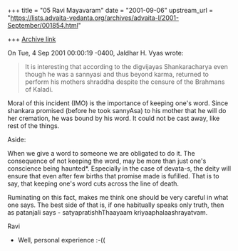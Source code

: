 +++
title = "05 Ravi Mayavaram"
date = "2001-09-06"
upstream_url = "https://lists.advaita-vedanta.org/archives/advaita-l/2001-September/001854.html"

+++
[Archive link](https://lists.advaita-vedanta.org/archives/advaita-l/2001-September/001854.html)

On Tue, 4 Sep 2001 00:00:19 -0400, Jaldhar H. Vyas <jaldhar at BRAINCELLS.COM>
wrote:
>
>It is interesting that according to the digvijayas Shankaracharya even
>though he was a sannyasi and thus beyond karma, returned to perform his
>mothers shraddha despite the censure of the Brahmans of Kaladi.
>

Moral of this incident (IMO) is the importance of keeping one's word. Since
shankara promised  (before he took sannyAsa) to his mother that he will do
her cremation, he was bound by his word.  It could not be cast away, like
rest of the things.

Aside:

When we give a word to  someone we are obligated to do it. The consequence
of not keeping the word, may be more than just one's conscience being
haunted*. Especially in the case of devata-s, the deity will ensure that
even after few births that promise made is fufilled. That is to say, that
keeping one's word cuts across the line of death.

Ruminating on this fact, makes me think one should be very careful in what
one says. The best side of that is, if one habitually speaks only truth,
then as patanjali says - satyapratishhThaayaam kriyaaphalaashrayatvam.


Ravi

* Well, personal experience :-((

